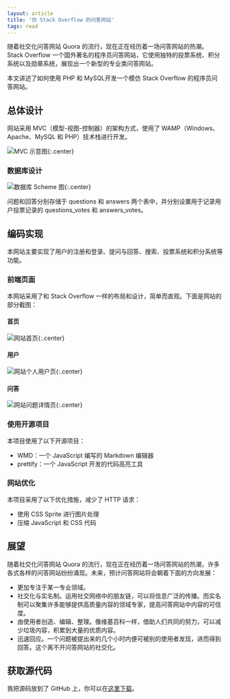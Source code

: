 ```yaml
---
layout: article
title: '仿 Stack Overflow 的问答网站'
tags: read
---
```



随着社交化问答网站 Quora 的流行，现在正在经历着一场问答网站的热潮。Stack Overflow 一个国外著名的程序员问答网站，它使用独特的投票系统、积分系统以及勋章系统，展现出一个新型的专业类问答网站。

本文讲述了如何使用 PHP 和 MySQL开发一个模仿 Stack Overflow 的程序员问答网站。


## 总体设计

网站采用 MVC（模型-视图-控制器）的架构方式，使用了 WAMP（Windows、Apache、MySQL 和 PHP）技术栈进行开发。

![MVC 示意图]({{site.img_url}}/2011-qwench-mvc.png){:.center}

### 数据库设计

![数据库 Scheme 图]({{site.img_url}}/2011-qwench-db.png){:.center}

问题和回答分别存储于 questions 和 answers 两个表中，并分别设置用于记录用户投票记录的 questions\_votes 和 answers\_votes。


## 编码实现

本网站主要实现了用户的注册和登录、提问与回答、搜索、投票系统和积分系统等功能。

### 前端页面

本网站采用了和 Stack Overflow 一样的布局和设计，简单而直观。下面是网站的部分截图：

#### 首页

![网站首页]({{site.img_url}}/2011-qwench-home.png){:.center}

#### 用户

![网站个人用户页]({{site.img_url}}/2011-qwench-profile.png){:.center}

#### 问答

![网站问题详情页]({{site.img_url}}/2011-qwench-question.png){:.center}

### 使用开源项目

本项目使用了以下开源项目：

* WMD：一个 JavaScript 编写的 Markdown 编辑器
* prettify：一个 JavaScript 开发的代码高亮工具

### 网站优化

本项目采用了以下优化措施，减少了 HTTP 请求：

* 使用 CSS Sprite 进行图片处理
* 压缩 JavaScript 和 CSS 代码


## 展望

随着社交化问答网站 Quora 的流行，现在正在经历着一场问答网站的热潮，许多各式各样的问答网站纷纷涌现。未来，预计问答网站将会朝着下面的方向发展：

* 更加专注于某一专业领域。
* 社交化与实名制。运用社交网络中的朋友链，可以将信息广泛的传播。而实名制可以聚集许多能够提供高质量内容的领域专家，提高问答网站中内容的可信度。
* 由使用者创造、编辑、整理。像维基百科一样，借助人们共同的努力，可以减少垃圾内容，积累到大量的优质内容。
* 迅速回应。一个问题被提出来的几个小时内便可被别的使用者发现，进而得到回答。这个离不开问答网站的社交化。


## 获取源代码

我把源码放到了 GitHub 上，你可以在[这里下载](https://github.com/myanbin/qwench)。
